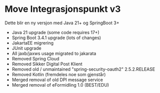 # Move Integrasjonspunkt v3

Dette blir en ny versjon med Java 21+ og SpringBoot 3+

- Java 21 upgrade (some code requires 17+)
- Spring Boot 3.4.1 upgrade (lots of changes)
- JakartaEE migrering
- JUnit upgrade
- All jaxb/jaxws usage migrated to jakarata
- Removed Spring Cloud
- Removed Sikker Digital Post Klient
- Removed old / unmaintained "spring-security-oauth2" 2.5.2.RELEASE
- Removed Kotlin (fremdeles noe som gjenstår)
- Merged removal of old DPI message service
- Merged removal of eFormidling 1.0 (BEST/EDU)


